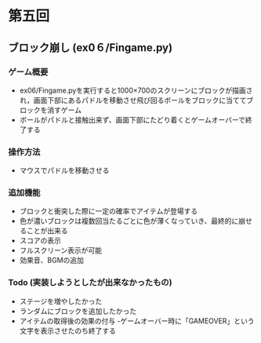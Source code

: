 # 第五回
## ブロック崩し (ex0６/Fingame.py)
### ゲーム概要
- ex06/Fingame.pyを実行すると1000×700のスクリーンにブロックが描画され，画面下部にあるパドルを移動させ飛び回るボールをブロックに当ててブロックを消すゲーム
- ボールがパドルと接触出来ず、画面下部にたどり着くとゲームオーバーで終了する
### 操作方法
- マウスでパドルを移動させる
### 追加機能
- ブロックと衝突した際に一定の確率でアイテムが登場する
- 色が濃いブロックは複数回当たるごとに色が薄くなっていき、最終的に崩せることが出来る
- スコアの表示
- フルスクリーン表示が可能
- 効果音、BGMの追加
### Todo (実装しようとしたが出来なかったもの)
- ステージを増やしたかった
- ランダムにブロックを追加したかった
- アイテムの取得後の効果の付与
-ゲームオーバー時に「GAMEOVER」という文字を表示させたのち終了する